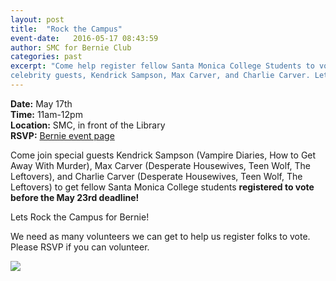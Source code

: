 ```yaml
---
layout: post
title:  "Rock the Campus"
event-date:   2016-05-17 08:43:59
author: SMC for Bernie Club
categories: past
excerpt: "Come help register fellow Santa Monica College Students to vote before the deadine May 23rd, with special 
celebrity guests, Kendrick Sampson, Max Carver, and Charlie Carver. Let's Rock the campus for Bernie!"
---
```

<div class="post-info">
<b>Date:</b>  May 17th <br>
<b>Time:</b>  11am-12pm <br>
<b>Location:</b>  SMC, in front of the Library  <br>
<b>RSVP:</b> <a href="https://secure.berniesanders.com/page/event/detail/gpgb3c"> Bernie event page</a>
</div>

Come join special guests Kendrick Sampson (Vampire Diaries, How to Get Away With Murder), Max Carver (Desperate Housewives,
Teen Wolf, The Leftovers), and Charlie Carver (Desperate Housewives, Teen Wolf, The Leftovers) to get fellow Santa Monica
College students **registered to vote before the May 23rd deadline!**

Lets Rock the Campus for Bernie!

We need as many volunteers we can get to help us register folks to vote. Please RSVP if you can volunteer. 

<img src="{{site.baseurl}}/assets/imgs/rock_the_campus.jpg">